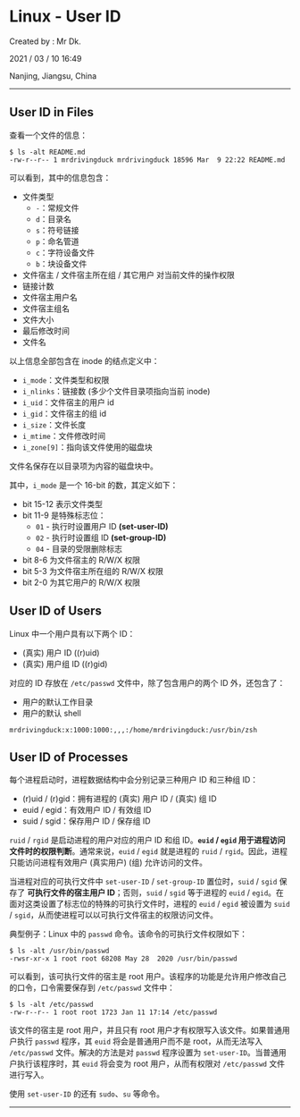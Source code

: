 # Linux - User ID

Created by : Mr Dk.

2021 / 03 / 10 16:49

Nanjing, Jiangsu, China

---

## User ID in Files

查看一个文件的信息：

```console
$ ls -alt README.md
-rw-r--r-- 1 mrdrivingduck mrdrivingduck 18596 Mar  9 22:22 README.md
```

可以看到，其中的信息包含：

* 文件类型
	* `-`：常规文件
	* `d`：目录名
	* `s`：符号链接
	* `p`：命名管道
	* `c`：字符设备文件
	* `b`：块设备文件
* 文件宿主 / 文件宿主所在组 / 其它用户 对当前文件的操作权限
* 链接计数
* 文件宿主用户名
* 文件宿主组名
* 文件大小
* 最后修改时间
* 文件名

以上信息全部包含在 inode 的结点定义中：

* `i_mode`：文件类型和权限
* `i_nlinks`：链接数 (多少个文件目录项指向当前 inode)
* `i_uid`：文件宿主的用户 id
* `i_gid`：文件宿主的组 id
* `i_size`：文件长度
* `i_mtime`：文件修改时间
* `i_zone[9]`：指向该文件使用的磁盘块

文件名保存在以目录项为内容的磁盘块中。

其中，`i_mode` 是一个 16-bit 的数，其定义如下：

* bit 15-12 表示文件类型
* bit 11-9 是特殊标志位：
	* `01` - 执行时设置用户 ID **(set-user-ID)**
	* `02` - 执行时设置组 ID **(set-group-ID)**
	* `04` - 目录的受限删除标志
* bit 8-6 为文件宿主的 R/W/X 权限
* bit 5-3 为文件宿主所在组的 R/W/X 权限
* bit 2-0 为其它用户的 R/W/X 权限

## User ID of Users

Linux 中一个用户具有以下两个 ID：

* (真实) 用户 ID ((r)uid) 
* (真实) 用户组 ID ((r)gid)

对应的 ID 存放在 `/etc/passwd` 文件中，除了包含用户的两个 ID 外，还包含了：

* 用户的默认工作目录
* 用户的默认 shell

```
mrdrivingduck:x:1000:1000:,,,:/home/mrdrivingduck:/usr/bin/zsh
```

## User ID of Processes

每个进程启动时，进程数据结构中会分别记录三种用户 ID 和三种组 ID：

* (r)uid / (r)gid：拥有进程的 (真实) 用户 ID / (真实) 组 ID
* euid / egid：有效用户 ID / 有效组 ID
* suid / sgid：保存用户 ID / 保存组 ID

`ruid` / `rgid` 是启动进程的用户对应的用户 ID 和组 ID。**`euid` / `egid` 用于进程访问文件时的权限判断**。通常来说，`euid` / `egid` 就是进程的 `ruid` / `rgid`。因此，进程只能访问进程有效用户 (真实用户) (组) 允许访问的文件。

当进程对应的可执行文件中 `set-user-ID` / `set-group-ID` 置位时，`suid` / `sgid` 保存了 **可执行文件的宿主用户 ID**；否则，`suid` / `sgid` 等于进程的 `euid` / `egid`。在面对这类设置了标志位的特殊的可执行文件时，进程的 `euid` / `egid` 被设置为 `suid` / `sgid`，从而使进程可以以可执行文件宿主的权限访问文件。

典型例子：Linux 中的 `passwd` 命令。该命令的可执行文件权限如下：

```console
$ ls -alt /usr/bin/passwd
-rwsr-xr-x 1 root root 68208 May 28  2020 /usr/bin/passwd
```

可以看到，该可执行文件的宿主是 root 用户。该程序的功能是允许用户修改自己的口令，口令需要保存到 `/etc/passwd` 文件中：

```console
$ ls -alt /etc/passwd
-rw-r--r-- 1 root root 1723 Jan 11 17:14 /etc/passwd
```

该文件的宿主是 root 用户，并且只有 root 用户才有权限写入该文件。如果普通用户执行 `passwd` 程序，其 `euid` 将会是普通用户而不是 root，从而无法写入 `/etc/passwd` 文件。解决的方法是对 `passwd` 程序设置为 `set-user-ID`。当普通用户执行该程序时，其 `euid` 将会变为 root 用户，从而有权限对 `/etc/passwd` 文件进行写入。

使用 `set-user-ID` 的还有 `sudo`、`su` 等命令。

---

